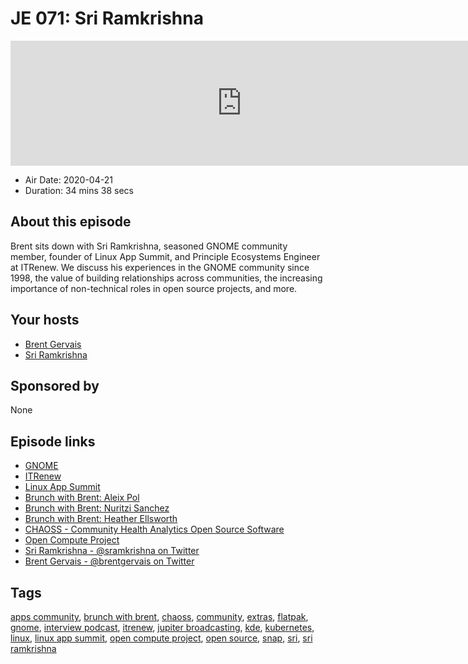 # JE 071: Sri Ramkrishna

<iframe src="https://player.fireside.fm/v2/WTrMvATU+sqNv8tXk?theme=dark" width="740" height="200" frameborder="0" scrolling="no"></iframe>

* Air Date: 2020-04-21
* Duration: 34 mins 38 secs

## About this episode

Brent sits down with Sri Ramkrishna, seasoned GNOME community member, founder of Linux App Summit, and Principle Ecosystems Engineer at ITRenew. We discuss his experiences in the GNOME community since 1998, the value of building relationships across communities, the increasing importance of non-technical roles in open source projects, and more.

## Your hosts
* [Brent Gervais](https://extras.show/hosts/brent)
* [Sri Ramkrishna](https://extras.show/guests/sri-ramkrishna)

## Sponsored by

None



## Episode links

  * [GNOME](https://www.gnome.org/ "GNOME")
  * [ITRenew](https://www.itrenew.com/ "ITRenew")
  * [Linux App Summit](https://linuxappsummit.org/ "Linux App Summit")
  * [Brunch with Brent: Aleix Pol](https://extras.show/66 "Brunch with Brent: Aleix Pol")
  * [Brunch with Brent: Nuritzi Sanchez](https://extras.show/61 "Brunch with Brent: Nuritzi Sanchez")
  * [Brunch with Brent: Heather Ellsworth](https://extras.show/57 "Brunch with Brent: Heather Ellsworth")
  * [CHAOSS - Community Health Analytics Open Source Software](https://chaoss.community/ "CHAOSS - Community Health Analytics Open Source Software")
  * [Open Compute Project](https://www.opencompute.org/ "Open Compute Project")
  * [Sri Ramkrishna - @sramkrishna on Twitter](https://twitter.com/sramkrishna "Sri Ramkrishna - @sramkrishna on Twitter")
  * [Brent Gervais - @brentgervais on Twitter](https://twitter.com/brentgervais "Brent Gervais - @brentgervais on Twitter")



## Tags

[apps community](https://extras.show/tags/apps%20community), [brunch with brent](https://extras.show/tags/brunch%20with%20brent), [chaoss](https://extras.show/tags/chaoss), [community](https://extras.show/tags/community), [extras](https://extras.show/tags/extras), [flatpak](https://extras.show/tags/flatpak), [gnome](https://extras.show/tags/gnome), [interview podcast](https://extras.show/tags/interview%20podcast), [itrenew](https://extras.show/tags/itrenew), [jupiter broadcasting](https://extras.show/tags/jupiter%20broadcasting), [kde](https://extras.show/tags/kde), [kubernetes](https://extras.show/tags/kubernetes), [linux](https://extras.show/tags/linux), [linux app summit](https://extras.show/tags/linux%20app%20summit), [open compute project](https://extras.show/tags/open%20compute%20project), [open source](https://extras.show/tags/open%20source), [snap](https://extras.show/tags/snap), [sri](https://extras.show/tags/sri), [sri ramkrishna](https://extras.show/tags/sri%20ramkrishna)
